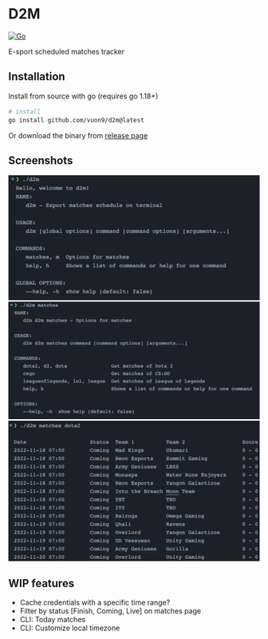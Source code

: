 # D2M

[![Go](https://github.com/vuon9/d2m/actions/workflows/go.yml/badge.svg)](https://github.com/vuon9/d2m/actions/workflows/go.yml)

E-sport scheduled matches tracker

## Installation

Install from source with go (requires go 1.18+)

```bash
# install
go install github.com/vuon9/d2m@latest
```

Or download the binary from [release page](https://github.com/vuon9/d2m/releases)

## Screenshots

![Main](./screenshots/main.png)
![Matches](./screenshots/matches.png)
![Matches - Dota2](./screenshots/matches-d2.png)

## WIP features
- Cache credentials with a specific time range?
- Filter by status [Finish, Coming, Live] on matches page
- CLI: Today matches
- CLI: Customize local timezone